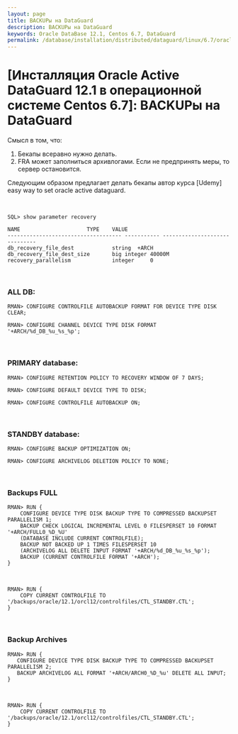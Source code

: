 ```yaml
---
layout: page
title: BACKUPы на DataGuard
description: BACKUPы на DataGuard
keywords: Oracle DataBase 12.1, Centos 6.7, DataGuard
permalink: /database/installation/distributed/dataguard/linux/6.7/oracle/12.1/backups/
---
```


# [Инсталляция Oracle Active DataGuard 12.1 в операционной системе Centos 6.7]: BACKUPы на DataGuard

Смысл в том, что:

1. Бекапы всеравно нужно делать.
2. FRA может заполниться архивлогами. Если не предпринять меры, то сервер остановится.

Следующим образом предлагает делать бекапы автор курса [Udemy] easy way to set oracle active dataguard.

<br/>

    SQL> show parameter recovery

    NAME				     TYPE	 VALUE
    ------------------------------------ ----------- ------------------------------
    db_recovery_file_dest		     string	 +ARCH
    db_recovery_file_dest_size	     big integer 40000M
    recovery_parallelism		     integer	 0

<br/>

### ALL DB:

    RMAN> CONFIGURE CONTROLFILE AUTOBACKUP FORMAT FOR DEVICE TYPE DISK CLEAR;

    RMAN> CONFIGURE CHANNEL DEVICE TYPE DISK FORMAT '+ARCH/%d_DB_%u_%s_%p';

<br/>

### PRIMARY database:

    RMAN> CONFIGURE RETENTION POLICY TO RECOVERY WINDOW OF 7 DAYS;

    RMAN> CONFIGURE DEFAULT DEVICE TYPE TO DISK;

    RMAN> CONFIGURE CONTROLFILE AUTOBACKUP ON;

<br/>

### STANDBY database:

    RMAN> CONFIGURE BACKUP OPTIMIZATION ON;

    RMAN> CONFIGURE ARCHIVELOG DELETION POLICY TO NONE;

<br/>

### Backups FULL

    RMAN> RUN {
        CONFIGURE DEVICE TYPE DISK BACKUP TYPE TO COMPRESSED BACKUPSET PARALLELISM 1;
        BACKUP CHECK LOGICAL INCREMENTAL LEVEL 0 FILESPERSET 10 FORMAT '+ARCH/FULL0_%D_%U'
        (DATABASE INCLUDE CURRENT CONTROLFILE);
        BACKUP NOT BACKED UP 1 TIMES FILESPERSET 10
        (ARCHIVELOG ALL DELETE INPUT FORMAT '+ARCH/%d_DB_%u_%s_%p');
        BACKUP (CURRENT CONTROLFILE FORMAT '+ARCH');
    }

<br/>

    RMAN> RUN {
        COPY CURRENT CONTROLFILE TO '/backups/oracle/12.1/orcl12/controlfiles/CTL_STANDBY.CTL';
    }

<br/>

### Backup Archives

    RMAN> RUN {
       CONFIGURE DEVICE TYPE DISK BACKUP TYPE TO COMPRESSED BACKUPSET PARALLELISM 2;
       BACKUP ARCHIVELOG ALL FORMAT '+ARCH/ARCH0_%D_%u' DELETE ALL INPUT;
    }

<br/>

    RMAN> RUN {
        COPY CURRENT CONTROLFILE TO '/backups/oracle/12.1/orcl12/controlfiles/CTL_STANDBY.CTL';
    }
